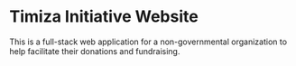 # Timiza Initiative Website
This is a full-stack web application for a non-governmental organization to help facilitate their donations and fundraising.
